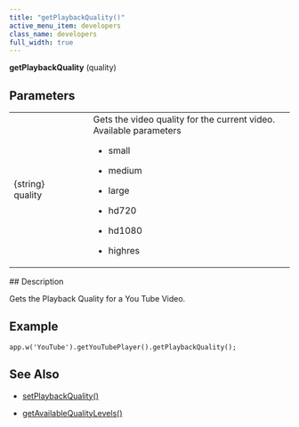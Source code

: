 ```yaml
---
title: "getPlaybackQuality()"
active_menu_item: developers
class_name: developers
full_width: true
---
```



**getPlaybackQuality** (quality)

## Parameters

<table>
<tr>
<td width="169">
{string} quality

</td>
<td width="17">
</td>
<td width="694">
Gets the video quality for the current video. Available parameters

 - small

 - medium

 - large

 - hd720

 - hd1080

 - highres

</td>
</tr>
</table>
## Description

Gets the Playback Quality for a You Tube Video.

## **Example**

     
    app.w('YouTube').getYouTubePlayer().getPlaybackQuality();
     
   

## **See Also**

 - [setPlaybackQuality()](/developers/user-guide/scripting-apis/client-api/widget-object-functions/video-audio-youtube-widget/setplaybackquality)

 - [getAvailableQualityLevels()](/developers/user-guide/scripting-apis/client-api/widget-object-functions/video-audio-youtube-widget/getavailablequalitylevels)

